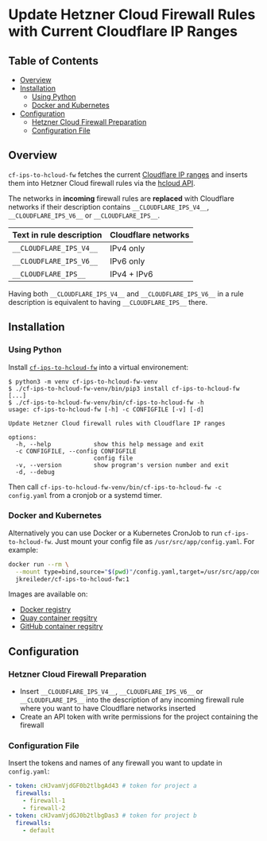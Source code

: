 # Update Hetzner Cloud Firewall Rules with Current Cloudflare IP Ranges  <!-- omit from toc -->

## Table of Contents <!-- omit from toc -->

- [Overview](#overview)
- [Installation](#installation)
  - [Using Python](#using-python)
  - [Docker and Kubernetes](#docker-and-kubernetes)
- [Configuration](#configuration)
  - [Hetzner Cloud Firewall Preparation](#hetzner-cloud-firewall-preparation)
  - [Configuration File](#configuration-file)

## Overview

`cf-ips-to-hcloud-fw` fetches the current
[Cloudflare IP ranges](https://www.cloudflare.com/ips/) and inserts them into
Hetzner Cloud firewall rules via the
[hcloud API](https://docs.hetzner.cloud/#firewall-actions-set-rules).

The networks in **incoming** firewall rules are **replaced** with
Cloudflare networks if their description contains `__CLOUDFLARE_IPS_V4__`,
`__CLOUDFLARE_IPS_V6__` or `__CLOUDFLARE_IPS__`.

| Text in rule description | Cloudflare networks |
| ------------------------ | ------------------- |
| `__CLOUDFLARE_IPS_V4__`  | IPv4 only           |
| `__CLOUDFLARE_IPS_V6__`  | IPv6 only           |
| `__CLOUDFLARE_IPS__`     | IPv4 + IPv6         |

Having both `__CLOUDFLARE_IPS_V4__` and `__CLOUDFLARE_IPS_V6__` in a rule
description is equivalent to having `__CLOUDFLARE_IPS__` there.

## Installation

### Using Python

Install [`cf-ips-to-hcloud-fw`](https://pypi.org/project/cf-ips-to-hcloud-fw/)
into a virtual environement:

```shell session
$ python3 -m venv cf-ips-to-hcloud-fw-venv
$ ./cf-ips-to-hcloud-fw-venv/bin/pip3 install cf-ips-to-hcloud-fw
[...]
$ ./cf-ips-to-hcloud-fw-venv/bin/cf-ips-to-hcloud-fw -h
usage: cf-ips-to-hcloud-fw [-h] -c CONFIGFILE [-v] [-d]

Update Hetzner Cloud firewall rules with Cloudflare IP ranges

options:
  -h, --help            show this help message and exit
  -c CONFIGFILE, --config CONFIGFILE
                        config file
  -v, --version         show program's version number and exit
  -d, --debug
```

Then call `cf-ips-to-hcloud-fw-venv/bin/cf-ips-to-hcloud-fw -c config.yaml`
from a cronjob or a systemd timer.

### Docker and Kubernetes

Alternatively you can use Docker or a Kubernetes CronJob to run
`cf-ips-to-hcloud-fw`.  Just mount your config file as
`/usr/src/app/config.yaml`.  For example:

```bash
docker run --rm \
  --mount type=bind,source="$(pwd)"/config.yaml,target=/usr/src/app/config.yaml,readonly \
  jkreileder/cf-ips-to-hcloud-fw:1
```

Images are available on:

- [Docker registry](https://hub.docker.com/r/jkreileder/cf-ips-to-hcloud-fw)
- [Quay container regsitry](https://quay.io/repository/jkreileder/cf-ips-to-hcloud-fw)
- [GitHub container regsitry](https://github.com/jkreileder/cf-ips-to-hcloud-fw/pkgs/container/cf-ips-to-hcloud-fw)

## Configuration

### Hetzner Cloud Firewall Preparation

- Insert `__CLOUDFLARE_IPS_V4__`, `__CLOUDFLARE_IPS_V6__` or
  `__CLOUDFLARE_IPS__` into the description of any incoming firewall rule
  where you want to have Cloudflare networks inserted
- Create an API token with write permissions for the project containing
  the firewall

### Configuration File

Insert the tokens and names of any firewall you want to update in
`config.yaml`:

```yaml
- token: cHJvamVjdGF0b2tlbgAd43 # token for project a
  firewalls:
    - firewall-1
    - firewall-2
- token: cHJvamVjdGJ0b2tlbgDas3 # token for project b
  firewalls:
    - default
```
